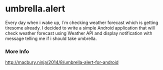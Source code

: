 umbrella.alert
==============

Every day when i wake up, I`m checking weather forecast which is getting tiresome already. I decided to write a simple Android application that will check weather forecast using Weather API and display notification with message telling me if i should take umbrella.

### More Info
http://macbury.ninja/2014/8/umbrella-alert-for-android
